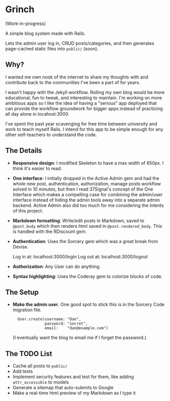 # Grinch

(Work-in-progress)

A simple blog system made with Rails.

Lets the admin user log in, CRUD posts/categories, and then generates
page-cached static files into `public/` (soon).

## Why?

I wanted me own nook of the internet to share my thoughts with and contribute
back to the communities I've been a part of for years.

I wasn't happy with the Jekyll workflow. Rolling my own blog would be more
educational, fun to tweak, and interesting to maintain. I'm working on more
ambitious apps so I like the idea of having a "serious" app deployed that can
provide the workflow groundwork for bigger apps instead of practicing all day
alone in locahost:3000.

I've spent the past year scavenging for free time between university and work to
teach myself Rails. I intend for this app to be simple enough for any other self-teachers
to understand the code.

## The Details

* **Responsive design**: I modified Skeleton to have a max  width of 650px. I
  think it's easier to read.
* **One interface**: I initially dropped in the Active Admin gem and had the
  whole new post, authentication, authorization, manage posts workflow solved in
  10 minutes, but then I read 37Signal's concept of the One Interface which
  makes a compelling case for combining the admin/user interface instead of
  hiding the admin tools away into a separate admin backend. Active Admin also
  did too much for me considering the intents of this project.
* **Markdown formatting**: Write/edit posts in Markdown, saved to `@post.body`
  which then renders html saved in `@post.rendered_body`. This is handled with
  the RDiscount gem.
* **Authentication**: Uses the Sorcery gem which was a great break from Devise.

    Log in at: localhost:3000/login
    Log out at: localhost:3000/logout
* **Authorization**: Any User can do anything.
* **Syntax highlighting**: Uses the Coderay gem to colorize blocks of code.

## The Setup

* **Make the admin user**. One good spot to stick this is in the Sorcery Code
  migration file.

        User.create(username: "Dan", 
                    password: "secret",
                    email:    "dan@example.com")

    (I eventually want the blog to email me if I forget the password.)

## The TODO List

* Cache all posts to `public/`
* Add tests
* Implement security features and test for them, like adding `attr_accessible`
  to models
* Generate a sitemap that auto-submits to Google
* Make a real-time html preview of my Markdown as I type it

